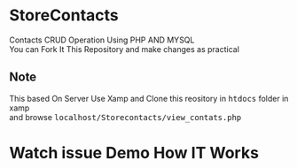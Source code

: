 # StoreContacts
Contacts CRUD Operation Using PHP AND MYSQL<br>
You can Fork It This Repository and make changes as practical 
## Note
This based On Server Use Xamp and Clone this reository in <kbd>htdocs</kbd> folder in xamp <br>
and browse <kbd>localhost/Storecontacts/view_contats.php</kbd> 
# Watch issue Demo How IT Works
